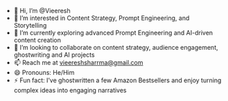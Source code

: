 - 👋 Hi, I’m @Vieeresh
- 👀 I’m interested in Content Strategy, Prompt Engineering, and Storytelling
- 🌱 I’m currently exploring advanced Prompt Engineering and AI-driven content creation
- 💞️ I’m looking to collaborate on content strategy, audience engagement, ghostwriting and AI projects
- 📫 Reach me at vieereshsharrma@gmail.com
- 😄 Pronouns: He/Him
- ⚡ Fun fact: I’ve ghostwritten a few Amazon Bestsellers and enjoy turning complex ideas into engaging narratives

<!---
Vieeresh/Vieeresh is a ✨ special ✨ repository because its `README.md` (this file) appears on your GitHub profile.
You can click the Preview link to take a look at your changes.
--->
